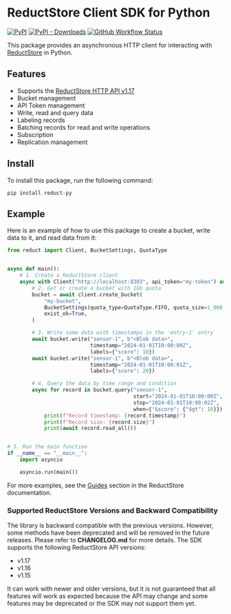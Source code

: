 # ReductStore Client SDK for Python

[![PyPI](https://img.shields.io/pypi/v/reduct-py)](https://pypi.org/project/reduct-py/)
[![PyPI - Downloads](https://img.shields.io/pypi/dm/reduct-py)](https://pypi.org/project/reduct-py/)
[![GitHub Workflow Status](https://img.shields.io/github/actions/workflow/status/reductstore/reduct-py/ci.yml?branch=main)](https://github.com/reductstore/reduct-py/actions)

This package provides an asynchronous HTTP client for interacting with  [ReductStore](https://www.reduct.store) in Python.

## Features

* Supports the [ReductStore HTTP API v1.17](https://www.reduct.store/docs/http-api)
* Bucket management
* API Token management
* Write, read and query data
* Labeling records
* Batching records for read and write operations
* Subscription
* Replication management

## Install

To install this package, run the following command:

```
pip install reduct-py
```

## Example

Here is an example of how to use this package to create a bucket, write data to it, and read data from it:

```python
from reduct import Client, BucketSettings, QuotaType


async def main():
    # 1. Create a ReductStore client
    async with Client("http://localhost:8383", api_token="my-token") as client:
        # 2. Get or create a bucket with 1Gb quota
        bucket = await client.create_bucket(
            "my-bucket",
            BucketSettings(quota_type=QuotaType.FIFO, quota_size=1_000_000_000),
            exist_ok=True,
        )

        # 3. Write some data with timestamps in the 'entry-1' entry
        await bucket.write("sensor-1", b"<Blob data>",
                           timestamp="2024-01-01T10:00:00Z",
                           labels={"score": 10})
        await bucket.write("sensor-1", b"<Blob data>",
                           timestamp="2024-01-01T10:00:01Z",
                           labels={"score": 20})

        # 4. Query the data by time range and condition
        async for record in bucket.query("sensor-1",
                                         start="2024-01-01T10:00:00Z",
                                         stop="2024-01-01T10:00:02Z",
                                         when={"&score": {"$gt": 10}}):
            print(f"Record timestamp: {record.timestamp}")
            print(f"Record size: {record.size}")
            print(await record.read_all())


# 5. Run the main function
if __name__ == "__main__":
    import asyncio

    asyncio.run(main())

```

For more examples, see the [Guides](https://reduct.store/docs/guides) section in the ReductStore documentation.


### Supported ReductStore Versions and Backward Compatibility

The library is backward compatible with the previous versions. However, some methods have been deprecated and will be
removed in the future releases. Please refer to **CHANGELOG.md** for more details.
The SDK supports the following ReductStore API versions:

* v1.17
* v1.16
* v1.15

It can work with newer and older versions, but it is not guaranteed that all features will work as expected because
the API may change and some features may be deprecated or the SDK may not support them yet.
